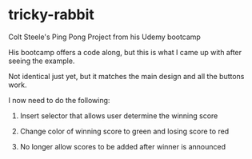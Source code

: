 # tricky-rabbit
Colt Steele's Ping Pong Project from his Udemy bootcamp

His bootcamp offers a code along, but this is what I came up with after seeing the example. 

Not identical just yet, but it matches the main design and all the buttons work. 


I now need to do the following: 

1. Insert selector that allows user determine the winning score

2. Change color of winning score to green and losing score to red

3. No longer allow scores to be added after winner is announced

